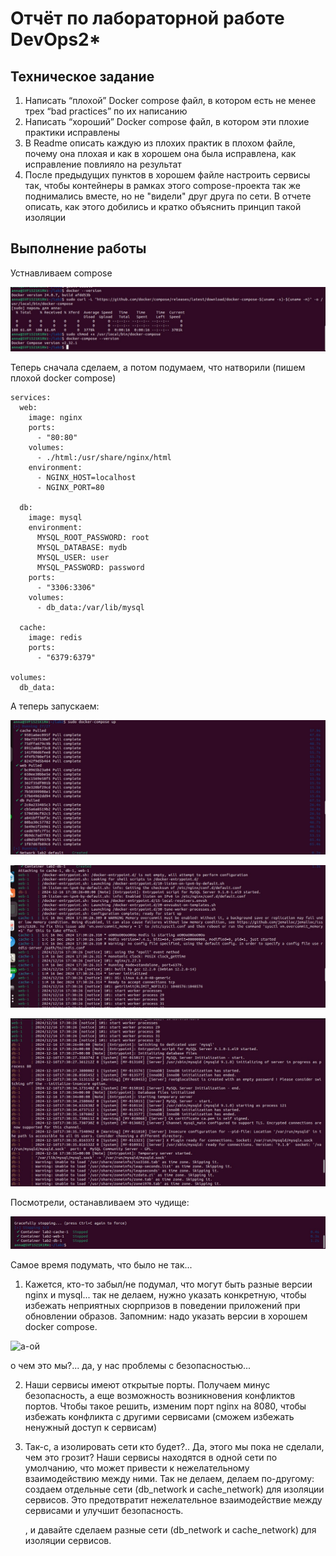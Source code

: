 # Отчёт по лабораторной работе DevOps2*

## Техническое задание

1. Написать “плохой” Docker compose файл, в котором есть не менее трех “bad practices” по их написанию
2. Написать “хороший” Docker compose файл, в котором эти плохие практики исправлены
3. В Readme описать каждую из плохих практик в плохом файле, почему она плохая и как в хорошем она была исправлена, как исправление повлияло на результат
4. После предыдущих пунктов в хорошем файле настроить сервисы так, чтобы контейнеры в рамках этого compose-проекта так же поднимались вместе, но не "видели" друг друга по сети. В отчете описать, как этого добились и кратко объяснить принцип такой изоляции

## Выполнение работы


Устнавливаем compose

![установка](https://github.com/paltovkletku/babaiki_devops_clouds/blob/main/DevOps/Lab2*/media/%D1%83%D1%81%D1%82%D0%B0%D0%BD%D0%BE%D0%B2%D0%BA%D0%B0%20%D0%BA%D0%BE%D0%BC%D0%BF%D0%BE%D0%B7%D0%B0.jpg)

Теперь сначала сделаем, а потом подумаем, что натворили (пишем плохой docker compose)

```
services:
  web:
    image: nginx
    ports:
      - "80:80"
    volumes:
      - ./html:/usr/share/nginx/html
    environment:
      - NGINX_HOST=localhost
      - NGINX_PORT=80

  db:
    image: mysql
    environment:
      MYSQL_ROOT_PASSWORD: root
      MYSQL_DATABASE: mydb
      MYSQL_USER: user
      MYSQL_PASSWORD: password
    ports:
      - "3306:3306"
    volumes:
      - db_data:/var/lib/mysql

  cache:
    image: redis
    ports:
      - "6379:6379"

volumes:
  db_data:
```

А теперь запускаем:

![запуск плохого1](https://github.com/paltovkletku/babaiki_devops_clouds/blob/main/DevOps/Lab2*/media/%D0%B7%D0%B0%D0%BF%D1%83%D1%81%D1%82%D0%B8%D0%BB%D0%B8%20%D0%BF%D0%BB%D0%BE%D1%85%D0%BE%D0%B9%20-%20%D0%BB%D0%BE%D0%B3%D0%B81.jpg)

![запуск плохого2](https://github.com/paltovkletku/babaiki_devops_clouds/blob/main/DevOps/Lab2*/media/%D0%BB%D0%BE%D0%B3%D0%B82.jpg)

![запуск плохого3](https://github.com/paltovkletku/babaiki_devops_clouds/blob/main/DevOps/Lab2*/media/%D0%BB%D0%BE%D0%B3%D0%B83.jpg)

Посмотрели, останавливаем это чудище:

![остановка плохого](https://github.com/paltovkletku/babaiki_devops_clouds/blob/main/DevOps/Lab2*/media/%D0%BE%D1%82%D0%BA%D0%BB%D1%8E%D1%87%D0%B5%D0%BD%D0%B8%D0%B5%20%D0%BF%D0%BB%D0%BE%D1%85%D0%BE%D0%B3%D0%BE.jpg) 

Самое время подумать, что было не так...

1. Кажется, кто-то забыл/не подумал, что могут быть разные версии nginx и mysql... так не делаем, нужно указать конкретную, чтобы избежать неприятных сюрпризов в поведении приложений при обновлении образов. Запомним: надо указать версии в хорошем docker compose.

![а-ой](https://github.com/paltovkletku/babaiki_devops_clouds/tree/main/DevOps/Lab2*/media)

о чем это мы?... да, у нас проблемы с безопасностью...

2. Наши сервисы имеют открытые порты. Получаем минус безопасность, а еще возможность возникновения конфликтов портов.
   Чтобы такое решить, изменим порт nginx на 8080, чтобы избежать конфликта с другими сервисами (сможем избежать ненужный доступ к сервисам)

3. Так-с, а изолировать сети кто будет?.. Да, этого мы пока не сделали, чем это грозит? Наши сервисы находятся в одной сети по умолчанию, что может привести к нежелательному взаимодействию между ними. Так не делаем, делаем по-другому: создаем отдельные сети (db_network и cache_network) для изоляции сервисов. Это предотвратит нежелательное взаимодействие между сервисами и улучшит безопасность.



   , и давайте сделаем разные сети (db_network и cache_network) для изоляции сервисов. 


